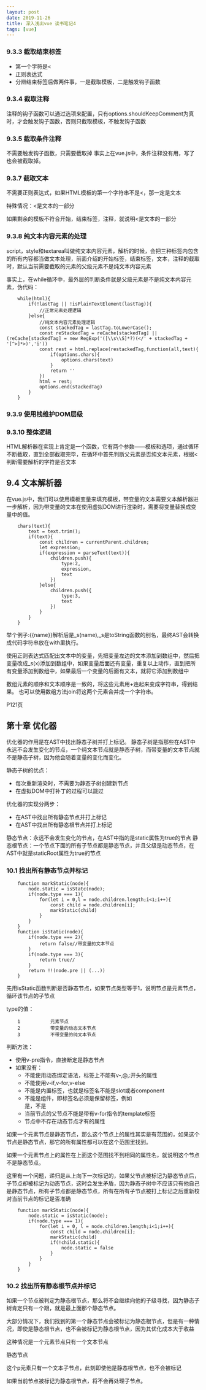 ```yaml
--- 
layout: post
date: 2019-11-26
title: 深入浅出vue 读书笔记4
tags: [vue]
---
```


### 9.3.3 截取结束标签

- 第一个字符是<
- 正则表达式
- 分辨结束标签后做两件事，一是截取模板，二是触发钩子函数

### 9.3.4 截取注释
注释的钩子函数可以通过选项来配置，只有options.shouldKeepComment为真时，才会触发钩子函数，否则只截取模板，不触发钩子函数

### 9.3.5 截取条件注释
不需要触发钩子函数，只需要截取掉
事实上在vue.js中，条件注释没有用，写了也会被截取掉。

### 9.3.7 截取文本

不需要正则表达式，如果HTML模板的第一个字符串不是<，那一定是文本

特殊情况：<是文本的一部分

如果剩余的模板不符合开始，结束标签，注释，就说明<是文本的一部分

### 9.3.8 纯文本内容元素的处理
script，style和textarea叫做纯文本内容元素，解析的时候，会把三种标签内包含的所有内容都当做文本处理，前面介绍的开始标签，结束标签，文本，注释的截取时，默认当前需要截取的元素的父级元素不是纯文本内容元素

事实上，在while循环中，最外层的判断条件就是父级元素是不是纯文本内容元素，伪代码：

        while(html){
            if(!lastTag || !isPlainTextElement(lastTag)){
                //正常元素处理逻辑
            }else{
                //纯文本内容元素处理逻辑
                const stackedTag = lastTag.toLowerCase();
                const reStackedTag = reCache[stackedTag] || (reCache[stackedTag] = new RegExp('([\\s\\S]*?)(</' + stackedTag + '[^>]*>)','i'))
                const rest = html.replace(restackedTag,function(all,text){
                    if(options.chars){
                        options.chars(text)
                    }
                    return ''
                })
                html = rest;
                options.end(stackedTag)
            }
        }


### 9.3.9 使用栈维护DOM层级
### 9.3.10 整体逻辑

HTML解析器在实现上肯定是一个函数，它有两个参数——模板和选项，通过循环不断截取，直到全部截取完毕，在循环中首先判断父元素是否纯文本元素，根据<判断需要解析的字符是否文本

## 9.4 文本解析器
在vue.js中，我们可以使用模板变量来填充模板，带变量的文本需要文本解析器进一步解析，因为带变量的文本在使用虚拟DOM进行渲染时，需要将变量替换成变量中的值。

        chars(text){
            text = text.trim();
            if(text){
                const children = currentParent.children;
                let expression;
                if(expression = parseText(text)){
                    children.push){
                        type:2,
                        expression,
                        text
                    })
                }else{
                    children.push({
                        type:3,
                        text
                    })
                }
            }
        }


举个例子:{{name}}解析后是_s(name),_s是toString函数的别名，最终AST会转换成代码字符串放在with里执行。

使用正则表达式匹配出文本中的变量，先把变量左边的文本添加到数组中，然后把变量改成_s(x)添加到数组中，如果变量后面还有变量，重复以上动作，直到把所有变量添加到数组中，如果最后一个变量的后面有文本，就将它添加到数组中

数组元素的顺序和文本顺序是一致的，将这些元素用+连起来变成字符串，得到结果。
也可以使用数组方法join将这两个元素合并成一个字符串。

P121页


## 第十章 优化器

优化器的作用是在AST中找出静态子树并打上标记。
静态子树是指那些在AST中永远不会发生变化的节点，一个纯文本节点就是静态子树，而带变量的文本节点就不是静态子树，因为他会随着变量的变化而变化。

静态子树的优点：
- 每次重新渲染时，不需要为静态子树创建新节点
- 在虚拟DOM中打补丁的过程可以跳过

优化器的实现分两步：
- 在AST中找出所有静态节点并打上标记
- 在AST中找出所有静态根节点并打上标记

静态节点：永远不会发生变化的节点，在AST中指的是static属性为true的节点
静态根节点：一个节点下面的所有子节点都是静态节点，并且父级是动态节点，在AST中就是staticRoot属性为true的节点

### 10.1 找出所有静态节点并标记

        function markStatic(node){
            node.static = isStatc(node);
            if(node.type === 1){
                for(let i = 0,l = node.children.length;i<1;i++){
                    const child = node.children[i];
                    markStatic(child)
                }
            }
        }
        function isStatic(node){
            if(node.type === 2){
                return false//带变量的文本节点
            }
            if(node.type === 3){
                return true//
            }
            return !!(node.pre || (...))
        }


先用isStatic函数判断是否静态节点，如果节点类型等于1，说明节点是元素节点，循环该节点的子节点

type的值：

        1           元素节点
        2           带变量的动态文本节点
        3           不带变量的纯文本节点


判断方法：
- 使用v-pre指令，直接断定是静态节点
- 如果没有：
    - 不能使用动态绑定语法，标签上不能有v-,@,:开头的属性
    - 不能使用v-if,v-for,v-else
    - 不能是内置标签，也就是标签名不能是slot或者component
    - 不能是组件，即标签名必须是保留标签，例如<div>是，<list>不是
    - 当前节点的父节点不能是带有v-for指令的template标签
    - 节点中不存在动态节点才有的属性

如果一个元素节点是静态节点，那么这个节点上的属性其实是有范围的，如果这个节点是静态节点，那它的所有属性都可以在这个范围里找到。

如果一个元素节点上的属性在上面这个范围找不到相同的属性名，就说明这个节点不是静态节点。

这里有一个问题，递归是从上向下一次标记的，如果父节点被标记为静态节点后，子节点却被标记为动态节点，这时会发生矛盾，因为静态子树中不应该只有他自己是静态节点，所有子节点都是静态节点，所有在所有子节点被打上标记之后重新校对当前节点的标记是否准确

        function markStatic(node){
            node.static = isStatic(node);
            if(node.type === 1){
                for(let i = 0, l = node.children.length;i<1;i++){
                    const child = node.children[i];
                    markStatic(child)
                    if(!child.static){
                        node.static = false
                    }
                }
            }
        }


### 10.2 找出所有静态根节点并标记

如果一个节点被判定为静态根节点，那么将不会继续向他的子级寻找，因为静态子树肯定只有一个跟，就是最上面那个静态节点。

大部分情况下，我们找到的第一个静态节点会被标记为静态根节点，但是有一种情况，即使是静态根节点，也不会被标记为静态根节点，因为其优化成本大于收益

这种情况是一个元素节点只有一个文本节点
<p>静态节点</p>

这个p元素只有一个文本子节点，此刻即使他是静态根节点，也不会被标记

如果当前节点被标记为静态根节点，将不会再处理子节点。


